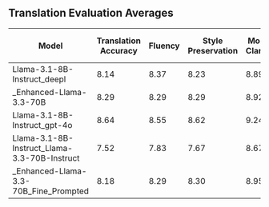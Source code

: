 ## Translation Evaluation Averages

| Model | Translation Accuracy | Fluency | Style Preservation | Moral Clarity | Average Score (Mean) | Count | Avg Input Tokens | Avg Output Tokens | Avg Inference Time (s) |
|-------|---------------------|---------|-------------------|---------------|-----------------|-------|-----------------|------------------|------------------------|
| Llama-3.1-8B-Instruct_deepl | 8.14 | 8.37 | 8.23 | 8.89 | 8.41 | 100 | 141.5 | 350.6 | 101.69 |
| _Enhanced-Llama-3.3-70B | 8.29 | 8.29 | 8.29 | 8.92 | 8.45 | 100 | 141.5 | 350.6 | 101.69 |
| Llama-3.1-8B-Instruct_gpt-4o | 8.64 | 8.55 | 8.62 | 9.24 | 8.76 | 100 | 141.5 | 350.6 | 101.69 |
| Llama-3.1-8B-Instruct_Llama-3.3-70B-Instruct | 7.52 | 7.83 | 7.67 | 8.67 | 7.92 | 100 | 141.5 | 350.6 | 101.69 |
| _Enhanced-Llama-3.3-70B_Fine_Prompted | 8.18 | 8.29 | 8.30 | 8.95 | 8.43 | 100 | 141.5 | 350.6 | 101.69 |
